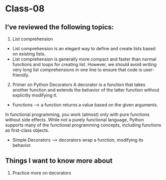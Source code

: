 # Class-08
## I’ve reviewed the following topics:

1. List comprehension
- List comprehension is an elegant way to define and create lists based on existing lists.
- List comprehension is generally more compact and faster than normal functions and loops for creating list.
However, we should avoid writing very long list comprehensions in one line to ensure that code is user-friendly.

2. Primer on Python Decorators
A decorator is a function that takes another function and extends the behavior of the latter function without explicitly modifying it.
- Functions --> a function returns a value based on the given arguments.

In functional programming, you work (almost) only with pure functions without side effects. While not a purely functional language, Python supports many of the functional programming concepts, including functions as first-class objects.

- Simple Decorators --> decorators wrap a function, modifying its behavior.


## Things I want to know more about
1. Practice more on decorators